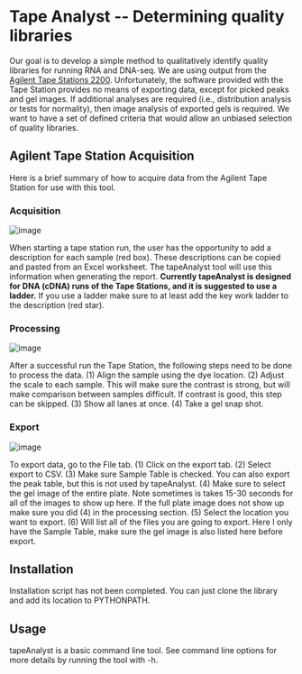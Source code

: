 Tape Analyst -- Determining quality libraries
=============================================

Our goal is to develop a simple method to qualitatively identify quality
libraries for running RNA and DNA-seq. We are using output from the
[Agilent Tape Stations
2200](http://www.genomics.agilent.com/en/TapeStation-System/2200-TapeStation-Instrument/?cid=AG-PT-181&tabId=AG-PR-1004).
Unfortunately, the software provided with the Tape Station provides no
means of exporting data, except for picked peaks and gel images. If
additional analyses are required (i.e., distribution analysis or tests
for normality), then image analysis of exported gels is required. We
want to have a set of defined criteria that would allow an unbiased
selection of quality libraries.

Agilent Tape Station Acquisition
--------------------------------

Here is a brief summary of how to acquire data from the Agilent Tape
Station for use with this tool.

### Acquisition

![image](https://raw.githubusercontent.com/jfear/tapeAnalyst/master/images/acquire_sample.PNG)

When starting a tape station run, the user has the opportunity to add a
description for each sample (red box). These descriptions can be copied
and pasted from an Excel worksheet. The tapeAnalyst tool will use this
information when generating the report. **Currently tapeAnalyst is
designed for DNA (cDNA) runs of the Tape Stations, and it is suggested
to use a ladder.** If you use a ladder make sure to at least add the key
work ladder to the description (red star).

### Processing

![image](http://raw.githubusercontent.com/jfear/tapeAnalyst/master/images/adjust_image.PNG)

After a successful run the Tape Station, the following steps need to be
done to process the data. (1) Align the sample using the dye location.
(2) Adjust the scale to each sample. This will make sure the contrast is
strong, but will make comparison between samples difficult. If contrast
is good, this step can be skipped. (3) Show all lanes at once. (4) Take
a gel snap shot.

### Export

![image](http://raw.githubusercontent.com/jfear/tapeAnalyst/master/images/export_image.PNG)

To export data, go to the File tab. (1) Click on the export tab. (2)
Select export to CSV. (3) Make sure Sample Table is checked. You can
also export the peak table, but this is not used by tapeAnalyst. (4)
Make sure to select the gel image of the entire plate. Note sometimes is
takes 15-30 seconds for all of the images to show up here. If the full
plate image does not show up make sure you did (4) in the processing
section. (5) Select the location you want to export. (6) Will list all
of the files you are going to export. Here I only have the Sample Table,
make sure the gel image is also listed here before export.

Installation
------------

Installation script has not been completed. You can just clone the
library and add its location to PYTHONPATH.

Usage
-----

tapeAnalyst is a basic command line tool. See command line options for
more details by running the tool with -h.
